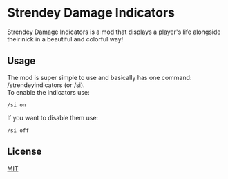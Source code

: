 # Strendey Damage Indicators
Strendey Damage Indicators is a mod that displays a player's life alongside their nick in a beautiful and colorful way!  


## Usage
The mod is super simple to use and basically has one command: /strendeyindicators (or /si).  
To enable the indicators use:
```
/si on 
```
If you want to disable them use:
```
/si off
```


## License
[MIT](https://choosealicense.com/licenses/mit/)
